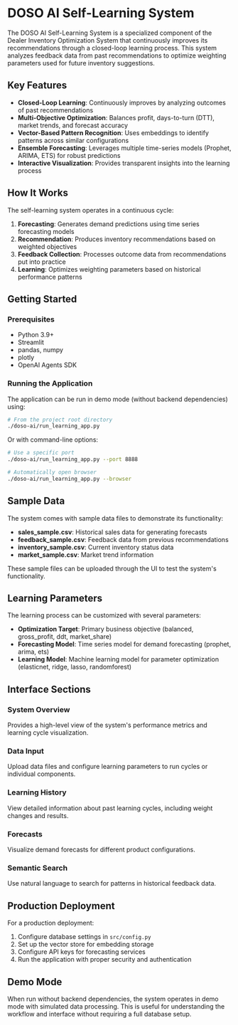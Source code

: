 # DOSO AI Self-Learning System

The DOSO AI Self-Learning System is a specialized component of the Dealer Inventory Optimization System that continuously improves its recommendations through a closed-loop learning process. This system analyzes feedback data from past recommendations to optimize weighting parameters used for future inventory suggestions.

## Key Features

- **Closed-Loop Learning**: Continuously improves by analyzing outcomes of past recommendations
- **Multi-Objective Optimization**: Balances profit, days-to-turn (DTT), market trends, and forecast accuracy 
- **Vector-Based Pattern Recognition**: Uses embeddings to identify patterns across similar configurations
- **Ensemble Forecasting**: Leverages multiple time-series models (Prophet, ARIMA, ETS) for robust predictions
- **Interactive Visualization**: Provides transparent insights into the learning process

## How It Works

The self-learning system operates in a continuous cycle:

1. **Forecasting**: Generates demand predictions using time series forecasting models
2. **Recommendation**: Produces inventory recommendations based on weighted objectives
3. **Feedback Collection**: Processes outcome data from recommendations put into practice
4. **Learning**: Optimizes weighting parameters based on historical performance patterns

## Getting Started

### Prerequisites

- Python 3.9+
- Streamlit
- pandas, numpy
- plotly
- OpenAI Agents SDK

### Running the Application

The application can be run in demo mode (without backend dependencies) using:

```bash
# From the project root directory
./doso-ai/run_learning_app.py
```

Or with command-line options:

```bash
# Use a specific port
./doso-ai/run_learning_app.py --port 8888

# Automatically open browser
./doso-ai/run_learning_app.py --browser
```

## Sample Data

The system comes with sample data files to demonstrate its functionality:

- **sales_sample.csv**: Historical sales data for generating forecasts
- **feedback_sample.csv**: Feedback data from previous recommendations
- **inventory_sample.csv**: Current inventory status data
- **market_sample.csv**: Market trend information

These sample files can be uploaded through the UI to test the system's functionality.

## Learning Parameters

The learning process can be customized with several parameters:

- **Optimization Target**: Primary business objective (balanced, gross_profit, ddt, market_share)
- **Forecasting Model**: Time series model for demand forecasting (prophet, arima, ets)
- **Learning Model**: Machine learning model for parameter optimization (elasticnet, ridge, lasso, randomforest)

## Interface Sections

### System Overview
Provides a high-level view of the system's performance metrics and learning cycle visualization.

### Data Input
Upload data files and configure learning parameters to run cycles or individual components.

### Learning History
View detailed information about past learning cycles, including weight changes and results.

### Forecasts
Visualize demand forecasts for different product configurations.

### Semantic Search
Use natural language to search for patterns in historical feedback data.

## Production Deployment

For a production deployment:

1. Configure database settings in `src/config.py`
2. Set up the vector store for embedding storage
3. Configure API keys for forecasting services
4. Run the application with proper security and authentication

## Demo Mode

When run without backend dependencies, the system operates in demo mode with simulated data processing. This is useful for understanding the workflow and interface without requiring a full database setup.
